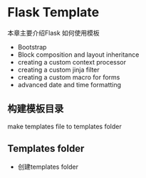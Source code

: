 # Flask Template
本章主要介绍Flask 如何使用模板
- Bootstrap
- Block composition and layout inheritance
- creating a custom context processor
- creating a custom jinja filter
- creating a custom macro for forms
- advanced date and time formatting


## 构建模板目录

make templates file to templates folder

## Templates folder
- 创建templates folder
